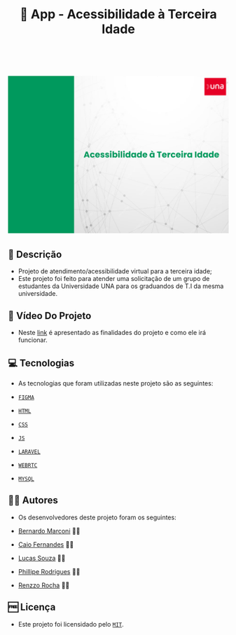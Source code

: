 <h1 align="center" id=title> 👴 App - Acessibilidade à Terceira Idade <br>

<br><p align="center">
  <a href="title">
    <img src="background/background.jpg" width="600" alt="image">
  </a>
</p>

<h2 id=descricao>📜 Descrição</h2>

- Projeto de atendimento/acessibilidade virtual para a terceira idade;
- Este projeto foi feito para atender uma solicitação de um grupo de estudantes da Universidade UNA para os graduandos de T.I da mesma universidade.

<h2 id=video> 🎥 Vídeo Do Projeto </h2>

- Neste <a href="https://drive.google.com/file/d/1VwJUg1iO2yKU9bNdN_Tls6cJbfpxBwX2/view?usp=sharing" target="_blank">link</a> é apresentado as finalidades do projeto e como ele irá funcionar.

<h2 id=tecnologias>💻 Tecnologias</h2>

- As tecnologias que foram utilizadas neste projeto são as seguintes: 

- <a href="https://www.figma.com/file/A3786rgh4dnIms0ZBGMN8B/Untitled?type=design&node-id=151%3A15&mode=design&t=U48Vi431cARgTL3x-1">`FIGMA`</a>
- <a href="https://developer.mozilla.org/pt-BR/docs/Web/HTML">`HTML`</a>
- <a href="https://developer.mozilla.org/pt-BR/docs/Web/CSS">`CSS`</a>
- <a href="https://developer.mozilla.org/pt-BR/docs/Web/JavaScript">`JS`</a>
- <a href="https://laravel.com/">`LARAVEL`</a>
- <a href="https://webrtc.org/?hl=pt-br">`WEBRTC`</a>
- <a href="https://www.mysql.com/">`MYSQL`</a>


<h2 id=autores>👨‍🎓 Autores</h2>

- Os desenvolvedores deste projeto foram os seguintes:

- <a href="https://github.com/Bernardo-Marconi" target="_blank">Bernardo Marconi</a> 👨‍🎓
- <a href="https://github.com/ocai0" target="_blank">Caio Fernandes</a> 👨‍🎓
- <a href="https://github.com/Lucasos8" target="_blank">Lucas Souza</a> 👨‍🎓
- <a href="" target="_blank">Phillipe Rodrigues</a> 👨‍🎓
- <a href="www.github.com/renzzorocha" target="_blank">Renzzo Rocha</a> 👨‍🎓


<h2 id=licenca>🆓 Licença</h2>

- Este projeto foi licensidado pelo <a href="https://github.com/danhpaiva/CatalogoAPI-Net-7/blob/main/LICENSE" target="_blank">`MIT`</a>.


